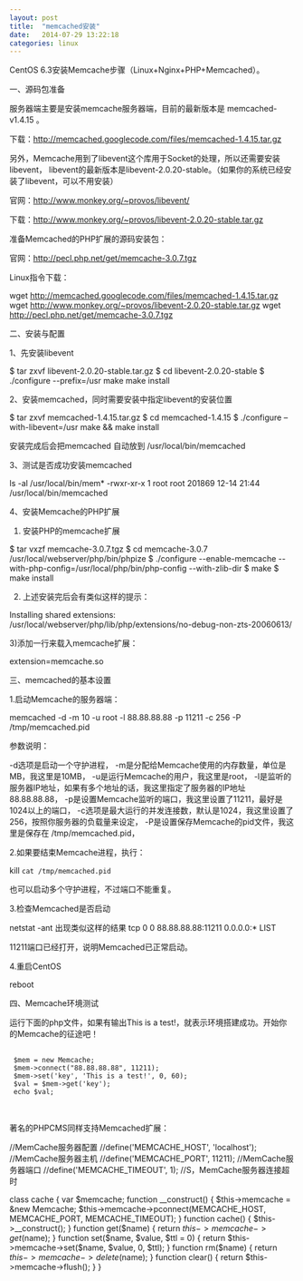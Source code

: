 ```yaml
---
layout: post
title:  "memcached安装"
date:   2014-07-29 13:22:18
categories: linux
---
```



CentOS 6.3安装Memcache步骤（Linux+Nginx+PHP+Memcached）。
  
一、源码包准备
 
 
服务器端主要是安装memcache服务器端，目前的最新版本是 memcached-v1.4.15 。
 
下载：http://memcached.googlecode.com/files/memcached-1.4.15.tar.gz
 
另外，Memcache用到了libevent这个库用于Socket的处理，所以还需要安装libevent，
libevent的最新版本是libevent-2.0.20-stable。（如果你的系统已经安装了libevent，可以不用安装）
 
官网：http://www.monkey.org/~provos/libevent/
 
下载：http://www.monkey.org/~provos/libevent-2.0.20-stable.tar.gz
 
准备Memcached的PHP扩展的源码安装包：
 
官网：http://pecl.php.net/get/memcache-3.0.7.tgz
 
Linux指令下载：
 
wget http://memcached.googlecode.com/files/memcached-1.4.15.tar.gz
wget http://www.monkey.org/~provos/libevent-2.0.20-stable.tar.gz
wget http://pecl.php.net/get/memcache-3.0.7.tgz
 
 
二、安装与配置
 
 
1、先安装libevent
 
 
$ tar zxvf libevent-2.0.20-stable.tar.gz 
$ cd libevent-2.0.20-stable 
$ ./configure --prefix=/usr make make install
 
 
2、安装memcached，同时需要安装中指定libevent的安装位置
 
 
 $ tar zxvf memcached-1.4.15.tar.gz 
 $ cd memcached-1.4.15 
 $ ./configure –with-libevent=/usr make && make install
 
 
安装完成后会把memcached 自动放到 /usr/local/bin/memcached
 
 
3、测试是否成功安装memcached
 
 
ls -al /usr/local/bin/mem* -rwxr-xr-x 1 root root 201869 12-14 21:44 /usr/local/bin/memcached
 
 
4、安装Memcache的PHP扩展
 
 
1) 安装PHP的memcache扩展
 
 
 $ tar vxzf memcache-3.0.7.tgz 
 $ cd memcache-3.0.7 /usr/local/webserver/php/bin/phpize 
 $ ./configure --enable-memcache --with-php-config=/usr/local/php/bin/php-config --with-zlib-dir 
 $ make 
 $ make install
 
 
2) 上述安装完后会有类似这样的提示：
 
 
Installing shared extensions: /usr/local/webserver/php/lib/php/extensions/no-debug-non-zts-20060613/
 
 
3)添加一行来载入memcache扩展：
 
 
extension=memcache.so
 
 
三、memcached的基本设置
 
 
1.启动Memcache的服务器端：
 
memcached -d -m 10 -u root -l 88.88.88.88 -p 11211 -c 256 -P /tmp/memcached.pid
 
参数说明：
 
-d选项是启动一个守护进程，
-m是分配给Memcache使用的内存数量，单位是MB，我这里是10MB，
-u是运行Memcache的用户，我这里是root，
-l是监听的服务器IP地址，如果有多个地址的话，我这里指定了服务器的IP地址88.88.88.88，
-p是设置Memcache监听的端口，我这里设置了11211，最好是1024以上的端口，
-c选项是最大运行的并发连接数，默认是1024，我这里设置了256，按照你服务器的负载量来设定，
-P是设置保存Memcache的pid文件，我这里是保存在 /tmp/memcached.pid，
 
 
2.如果要结束Memcache进程，执行：
 
 
kill `cat /tmp/memcached.pid`
 
 
也可以启动多个守护进程，不过端口不能重复。
 
 
3.检查Memcached是否启动
 
 
 netstat -ant 出现类似这样的结果 tcp 0 0 88.88.88.88:11211 0.0.0.0:* LIST
 
 
11211端口已经打开，说明Memcached已正常启动。
 
 
4.重启CentOS
 
 
reboot
 
 
四、Memcache环境测试
 
 
运行下面的php文件，如果有输出This is a test!，就表示环境搭建成功。开始你的Memcache的征途吧！
 <pre>
 <code>
 $mem = new Memcache; 
 $mem->connect("88.88.88.88", 11211); 
 $mem->set('key', 'This is a test!', 0, 60); 
 $val = $mem->get('key'); 
 echo $val; 
</code>
 </pre>
 
著名的PHPCMS同样支持Memcached扩展：
 
 
//MemCache服务器配置 
//define('MEMCACHE_HOST', 'localhost'); 
//MemCache服务器主机 
//define('MEMCACHE_PORT', 11211); 
//MemCache服务器端口 
//define('MEMCACHE_TIMEOUT', 1); 
//S，MemCache服务器连接超时 

class cache { 
	var $memcache; 
	function __construct() { 
		$this->memcache = &new Memcache; 
		$this->memcache->pconnect(MEMCACHE_HOST, MEMCACHE_PORT, MEMCACHE_TIMEOUT); 
	} 
	function cache() { 
		$this->__construct(); 
	} 
	function get($name) { 
		return $this->memcache->get($name); 
	} 
	function set($name, $value, $ttl = 0) { 
		return $this->memcache->set($name, $value, 0, $ttl); 
	} 
	function rm($name) { 
		return $this->memcache->delete($name); 
	} 
	function clear() { 
		return $this->memcache->flush(); 
	} 
} 